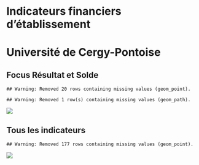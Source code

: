 Indicateurs financiers d’établissement
================

# Université de Cergy-Pontoise

## Focus Résultat et Solde

    ## Warning: Removed 20 rows containing missing values (geom_point).

    ## Warning: Removed 1 row(s) containing missing values (geom_path).

![](/home/julien/repo/cpesr/RFC/Finances/Etablissements/université_de_cergy_pontoise_files/figure-gfm/etab.focus-1.png)<!-- -->

## Tous les indicateurs

    ## Warning: Removed 177 rows containing missing values (geom_point).

![](/home/julien/repo/cpesr/RFC/Finances/Etablissements/université_de_cergy_pontoise_files/figure-gfm/etab-1.png)<!-- -->
